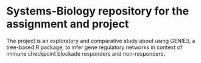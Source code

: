 # Systems-Biology repository for the assignment and project

The project is an exploratory and comparative study about using GENIE3, a tree-based R package, to infer gene regulatory networks in context of immune checkpoint blockade responders and non-responders.
